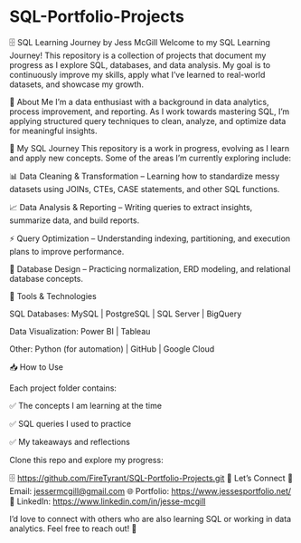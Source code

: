 # SQL-Portfolio-Projects

🗄️ SQL Learning Journey by Jess McGill
Welcome to my SQL Learning Journey! This repository is a collection of projects that document my progress as I explore SQL, databases, and data analysis. My goal is to continuously improve my skills, apply what I’ve learned to real-world datasets, and showcase my growth.

📌 About Me
I’m a data enthusiast with a background in data analytics, process improvement, and reporting. As I work towards mastering SQL, I’m applying structured query techniques to clean, analyze, and optimize data for meaningful insights.

📂 My SQL Journey
This repository is a work in progress, evolving as I learn and apply new concepts. Some of the areas I’m currently exploring include:

📊 Data Cleaning & Transformation – Learning how to standardize messy datasets using JOINs, CTEs, CASE statements, and other SQL functions.

📈 Data Analysis & Reporting – Writing queries to extract insights, summarize data, and build reports.

⚡ Query Optimization – Understanding indexing, partitioning, and execution plans to improve performance.

📡 Database Design – Practicing normalization, ERD modeling, and relational database concepts.

🔧 Tools & Technologies

SQL Databases: MySQL | PostgreSQL | SQL Server | BigQuery

Data Visualization: Power BI | Tableau

Other: Python (for automation) | GitHub | Google Cloud

📥 How to Use

Each project folder contains:

✅ The concepts I am learning at the time

✅ SQL queries I used to practice

✅ My takeaways and reflections

Clone this repo and explore my progress:

🗄️ https://github.com/FireTyrant/SQL-Portfolio-Projects.git
🚀 Let’s Connect
📧 Email: jessermcgill@gmail.com
🌐 Portfolio: https://www.jessesportfolio.net/
💼 LinkedIn: https://www.linkedin.com/in/jesse-mcgill

I’d love to connect with others who are also learning SQL or working in data analytics. Feel free to reach out! 🚀
